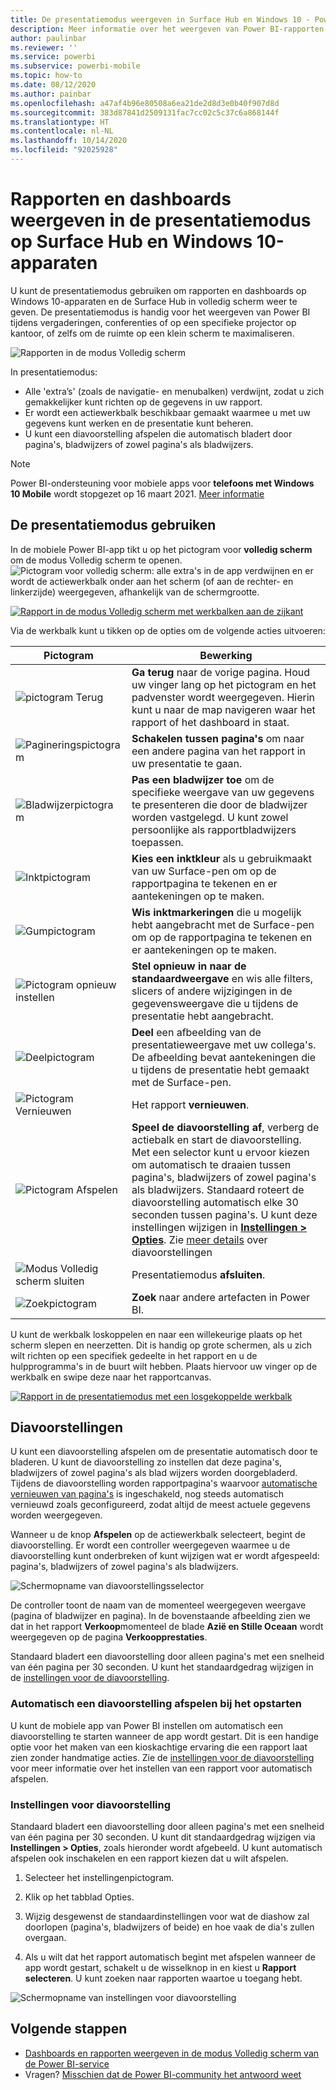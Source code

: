 ```yaml
---
title: De presentatiemodus weergeven in Surface Hub en Windows 10 - Power BI
description: Meer informatie over het weergeven van Power BI-rapporten in Surface Hub en het weergeven van Power BI-dashboards, -rapporten en -tegels in de modus Volledig scherm op Windows 10-apparaten.
author: paulinbar
ms.reviewer: ''
ms.service: powerbi
ms.subservice: powerbi-mobile
ms.topic: how-to
ms.date: 08/12/2020
ms.author: painbar
ms.openlocfilehash: a47af4b96e80508a6ea21de2d8d3e0b40f907d8d
ms.sourcegitcommit: 383d87841d2509131fac7cc02c5c37c6a868144f
ms.translationtype: HT
ms.contentlocale: nl-NL
ms.lasthandoff: 10/14/2020
ms.locfileid: "92025928"
---
```

# <a name="view-reports-and-dashboards-in-presentation-mode-on-surface-hub-and-windows-10-devices"></a>Rapporten en dashboards weergeven in de presentatiemodus op Surface Hub en Windows 10-apparaten
U kunt de presentatiemodus gebruiken om rapporten en dashboards op Windows 10-apparaten en de Surface Hub in volledig scherm weer te geven. De presentatiemodus is handig voor het weergeven van Power BI tijdens vergaderingen, conferenties of op een specifieke projector op kantoor, of zelfs om de ruimte op een klein scherm te maximaliseren.

![Rapporten in de modus Volledig scherm](./media/mobile-windows-10-app-presentation-mode/power-bi-presentation-mode-2.png)

In presentatiemodus:
* Alle 'extra’s' (zoals de navigatie- en menubalken) verdwijnt, zodat u zich gemakkelijker kunt richten op de gegevens in uw rapport.
* Er wordt een actiewerkbalk beschikbaar gemaakt waarmee u met uw gegevens kunt werken en de presentatie kunt beheren.
* U kunt een diavoorstelling afspelen die automatisch bladert door pagina's, bladwijzers of zowel pagina's als bladwijzers.

>[!NOTE]
>Power BI-ondersteuning voor mobiele apps voor **telefoons met Windows 10 Mobile** wordt stopgezet op 16 maart 2021. [Meer informatie](/legal/powerbi/powerbi-mobile/power-bi-mobile-app-end-of-support-for-windows-phones)

## <a name="use-presentation-mode"></a>De presentatiemodus gebruiken
In de mobiele Power BI-app tikt u op het pictogram voor **volledig scherm** om de modus Volledig scherm te openen.
![Pictogram voor volledig scherm](././media/mobile-windows-10-app-presentation-mode/power-bi-full-screen-icon.png): alle extra's in de app verdwijnen en er wordt de actiewerkbalk onder aan het scherm (of aan de rechter- en linkerzijde) weergegeven, afhankelijk van de schermgrootte.

[![Rapport in de modus Volledig scherm met werkbalken aan de zijkant](./media/mobile-windows-10-app-presentation-mode/power-bi-presentation-mode-toolbar.png)](./media/mobile-windows-10-app-presentation-mode/power-bi-presentation-mode-toolbar-expanded.png#lightbox)

Via de werkbalk kunt u tikken op de opties om de volgende acties uitvoeren:

| Pictogram | Bewerking |
|------|--------|
|![pictogram Terug](./media/mobile-windows-10-app-presentation-mode/power-bi-windows-10-presentation-back-icon.png)|**Ga terug** naar de vorige pagina. Houd uw vinger lang op het pictogram en het padvenster wordt weergegeven. Hierin kunt u naar de map navigeren waar het rapport of het dashboard in staat.|
|![Pagineringspictogram](./media/mobile-windows-10-app-presentation-mode/power-bi-windows-10-presentation-pages-icon.png)|**Schakelen tussen pagina's** om naar een andere pagina van het rapport in uw presentatie te gaan.|
|![Bladwijzerpictogram](./media/mobile-windows-10-app-presentation-mode/power-bi-windows-10-presentation-bookmarks-icon.png)|**Pas een bladwijzer toe** om de specifieke weergave van uw gegevens te presenteren die door de bladwijzer worden vastgelegd. U kunt zowel persoonlijke als rapportbladwijzers toepassen.|
|![Inktpictogram](./media/mobile-windows-10-app-presentation-mode/power-bi-windows-10-presentation-ink-icon.png)|**Kies een inktkleur** als u gebruikmaakt van uw Surface-pen om op de rapportpagina te tekenen en er aantekeningen op te maken.|
|![Gumpictogram](./media/mobile-windows-10-app-presentation-mode/power-bi-windows-10-presentation-eraser-icon.png)|**Wis inktmarkeringen** die u mogelijk hebt aangebracht met de Surface-pen om op de rapportpagina te tekenen en er aantekeningen op te maken.          |
|![Pictogram opnieuw instellen](./media/mobile-windows-10-app-presentation-mode/power-bi-windows-10-presentation-reset-icon.png)|**Stel opnieuw in naar de standaardweergave** en wis alle filters, slicers of andere wijzigingen in de gegevensweergave die u tijdens de presentatie hebt aangebracht.|
|![Deelpictogram](./media/mobile-windows-10-app-presentation-mode/power-bi-windows-10-share-icon.png)|**Deel** een afbeelding van de presentatieweergave met uw collega's. De afbeelding bevat aantekeningen die u tijdens de presentatie hebt gemaakt met de Surface-pen.|
|![Pictogram Vernieuwen](./media/mobile-windows-10-app-presentation-mode/power-bi-windows-10-presentation-refresh-icon.png)|Het rapport **vernieuwen**.|
|![Pictogram Afspelen](./media/mobile-windows-10-app-presentation-mode/power-bi-windows-10-presentation-play-icon.png)|**Speel de diavoorstelling af**, verberg de actiebalk en start de diavoorstelling. Met een selector kunt u ervoor kiezen om automatisch te draaien tussen pagina's, bladwijzers of zowel pagina's als bladwijzers. Standaard roteert de diavoorstelling automatisch elke 30 seconden tussen pagina's. U kunt deze instellingen wijzigen in [**Instellingen > Opties**](#slideshow-settings). Zie [meer details](#slideshows) over diavoorstellingen|
|![Modus Volledig scherm sluiten](./media/mobile-windows-10-app-presentation-mode/power-bi-windows-10-exit-full-screen-icon.png)|Presentatiemodus **afsluiten**.|
|![Zoekpictogram](./media/mobile-windows-10-app-presentation-mode/power-bi-windows-10-presentation-search-icon.png)|**Zoek** naar andere artefacten in Power BI.|

U kunt de werkbalk loskoppelen en naar een willekeurige plaats op het scherm slepen en neerzetten. Dit is handig op grote schermen, als u zich wilt richten op een specifiek gedeelte in het rapport en u de hulpprogramma's in de buurt wilt hebben. Plaats hiervoor uw vinger op de werkbalk en swipe deze naar het rapportcanvas.

[![Rapport in de presentatiemodus met een losgekoppelde werkbalk](./media/mobile-windows-10-app-presentation-mode/power-bi-windows-10-presentation-drag-toolbar-2.png)](./media/mobile-windows-10-app-presentation-mode/power-bi-windows-10-presentation-drag-toolbar-2-expanded.png#lightbox)

## <a name="slideshows"></a>Diavoorstellingen

U kunt een diavoorstelling afspelen om de presentatie automatisch door te bladeren. U kunt de diavoorstelling zo instellen dat deze pagina's, bladwijzers of zowel pagina's als blad wijzers worden doorgebladerd. Tijdens de diavoorstelling worden rapportpagina's waarvoor [automatische vernieuwen van pagina's](../../create-reports/desktop-automatic-page-refresh.md) is ingeschakeld, nog steeds automatisch vernieuwd zoals geconfigureerd, zodat altijd de meest actuele gegevens worden weergegeven.

Wanneer u de knop **Afspelen** op de actiewerkbalk selecteert, begint de diavoorstelling. Er wordt een controller weergegeven waarmee u de diavoorstelling kunt onderbreken of kunt wijzigen wat er wordt afgespeeld: pagina's, bladwijzers of zowel pagina's als bladwijzers.

![Schermopname van diavoorstellingsselector](././media/mobile-windows-10-app-presentation-mode//power-bi-windows-10-slideshow-selector.png)

 De controller toont de naam van de momenteel weergegeven weergave (pagina of bladwijzer en pagina). In de bovenstaande afbeelding zien we dat in het rapport **Verkoop**momenteel de blade **Azië en Stille Oceaan** wordt weergegeven op de pagina **Verkoopprestaties**.

Standaard bladert een diavoorstelling door alleen pagina's met een snelheid van één pagina per 30 seconden. U kunt het standaardgedrag wijzigen in de [instellingen voor de diavoorstelling](#slideshow-settings).


### <a name="auto-play-a-slideshow-on-startup"></a>Automatisch een diavoorstelling afspelen bij het opstarten

U kunt de mobiele app van Power BI instellen om automatisch een diavoorstelling te starten wanneer de app wordt gestart. Dit is een handige optie voor het maken van een kioskachtige ervaring die een rapport laat zien zonder handmatige acties. Zie de [instellingen voor de diavoorstelling](#slideshow-settings) voor meer informatie over het instellen van een rapport voor automatisch afspelen.

### <a name="slideshow-settings"></a>Instellingen voor diavoorstelling

Standaard bladert een diavoorstelling door alleen pagina's met een snelheid van één pagina per 30 seconden. U kunt dit standaardgedrag wijzigen via **Instellingen > Opties**, zoals hieronder wordt afgebeeld. U kunt automatisch afspelen ook inschakelen en een rapport kiezen dat u wilt afspelen.

1. Selecteer het instellingenpictogram.

1. Klik op het tabblad Opties.

1. Wijzig desgewenst de standaardinstellingen voor wat de diashow zal doorlopen (pagina's, bladwijzers of beide) en hoe vaak de dia's zullen overgaan.

1. Als u wilt dat het rapport automatisch begint met afspelen wanneer de app wordt gestart, schakelt u de wisselknop in en kiest u **Rapport selecteren**. U kunt zoeken naar rapporten waartoe u toegang hebt.

![Schermopname van instellingen voor diavoorstelling](././media/mobile-windows-10-app-presentation-mode//power-bi-windows-10-slideshow-settings.png)

## <a name="next-steps"></a>Volgende stappen
* [Dashboards en rapporten weergeven in de modus Volledig scherm van de Power BI-service](../end-user-focus.md)
* Vragen? [Misschien dat de Power BI-community het antwoord weet](https://community.powerbi.com/)